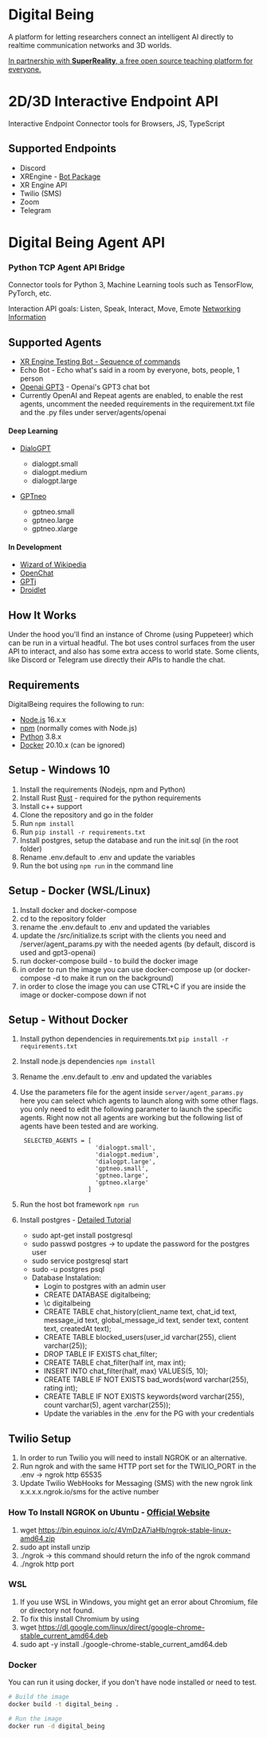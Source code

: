 # Digital Being
A platform for letting researchers connect an intelligent AI directly to realtime communication networks and 3D worlds.

[In partnership with **SuperReality**, a free open source teaching platform for everyone.](https://superreality.com)


# 2D/3D Interactive Endpoint API

Interactive Endpoint Connector tools for Browsers, JS, TypeScript

## Supported Endpoints

- Discord
- XREngine - [Bot Package](https://github.com/XRFoundation/XREngine/tree/dev/packages/bot)
- XR Engine API
- Twilio (SMS)
- Zoom
- Telegram

# Digital Being Agent API 

### Python TCP Agent API Bridge 

Connector tools for Python 3, Machine Learning tools such as TensorFlow, PyTorch, etc.

Interaction API goals: Listen, Speak, Interact, Move, Emote
[Networking Information](https://docs.google.com/document/d/1tLyZpVFIwr9jb2UoyO1_f4zu6heKj7i8marqDQ67P48/edit?usp=sharing)

## Supported Agents

- [XR Engine Testing Bot - Sequence of commands](https://github.com/XRFoundation/XREngine/blob/dev/packages/bot/src/run-bot.ts)
- Echo Bot - Echo what's said in a room by everyone, bots, people, 1 person
- [Openai GPT3](https://openai.com/blog/openai-api/) - Openai's GPT3 chat bot
- Currently OpenAI and Repeat agents are enabled, to enable the rest agents, uncomment the needed requirements in the requirement.txt file and the .py files under server/agents/openai

#### Deep Learning
- [DialoGPT](https://github.com/microsoft/DialoGPT)
  - dialogpt.small
  - dialogpt.medium
  - dialogpt.large

- [GPTneo](https://github.com/EleutherAI/gpt-neo)
  - gptneo.small    
  - gptneo.large    
  - gptneo.xlarge  

#### In Development
- [Wizard of Wikipedia](https://parl.ai/projects/wizard_of_wikipedia/)
- [OpenChat](https://github.com/hyunwoongko/openchat)
- [GPTj](https://6b.eleuther.ai/)
- [Droidlet](https://github.com/facebookresearch/droidlet)

## How It Works
Under the hood you'll find an instance of Chrome (using Puppeteer) which can be run in a virtual headful. The bot uses control surfaces from the user API to interact, and also has some extra access to world state.
Some clients, like Discord or Telegram use directly their APIs to handle the chat.

Requirements
------------

DigitalBeing requires the following to run:

  * [Node.js][node] 16.x.x
  * [npm][npm] (normally comes with Node.js)
  * [Python][python] 3.8.x
  * [Docker][docker] 20.10.x (can be ignored)


[node]: https://nodejs.org/
[npm]: https://www.npmjs.com/
[python]: https://www.python.org/ 
[docker]: https://www.docker.com/
[rust]: https://www.rust-lang.org/

## Setup - Windows 10
1. Install the requirements (Nodejs, npm and Python)
2. Install Rust [Rust][rust] - required for the python requirements
3. Install c++ support
4. Clone the repository and go in the folder
5. Run `npm install`
6. Run `pip install -r requirements.txt`
7. Install postgres, setup the database and run the init.sql (in the root folder)
8. Rename .env.default to .env and update the variables
9. Run the bot using `npm run` in the command line

## Setup - Docker (WSL/Linux)
1. Install docker and docker-compose
2. cd to the repository folder
3. rename the .env.default to .env and updated the variables
4. update the /src/initialize.ts script with the clients you need and /server/agent_params.py with the needed agents (by default, discord is used and gpt3-openai)
5. run docker-compose build - to build the docker image
6. in order to run the image you can use docker-compose up (or docker-compose -d to make it run on the background)
7. in order to close the image you can use CTRL+C if you are inside the image or docker-compose down if not

## Setup - Without Docker
1. Install python dependencies in requirements.txt
    ```pip install -r requirements.txt```
2. Install node.js dependencies
    ```npm install```
3. Rename the .env.default to .env and updated the variables
4. Use the parameters file for the agent inside ```server/agent_params.py``` here you can select which agents to launch along with some other flags. 
   you only need to edit the following parameter to launch the specific agents. Right now not all agents are working but the following list of agents have been tested and are working.
   ```
    SELECTED_AGENTS = [
                        'dialogpt.small',
                        'dialogpt.medium',
                        'dialogpt.large',
                        'gptneo.small',    
                        'gptneo.large',    
                        'gptneo.xlarge'    
                      ]
   ``` 
6. Run the host bot framework
    ```npm run```

7. Install postgres - [Detailed Tutorial](https://harshityadav95.medium.com/postgresql-in-windows-subsystem-for-linux-wsl-6dc751ac1ff3)
   * sudo apt-get install postgresql
   * sudo passwd postgres -> to update the password for the postgres user
   * sudo service postgresql start
   * sudo -u postgres psql
   * Database Instalation:
     * Login to postgres with an admin user
     * CREATE DATABASE digitalbeing;
     * \c digitalbeing
     * CREATE TABLE chat_history(client_name text, chat_id text, message_id text, global_message_id text, sender text, content text, createdAt text);
     * CREATE TABLE blocked_users(user_id varchar(255), client varchar(25));
     * DROP TABLE IF EXISTS chat_filter;
     * CREATE TABLE chat_filter(half int, max int);
     * INSERT INTO chat_filter(half, max) VALUES(5, 10);
     * CREATE TABLE IF NOT EXISTS bad_words(word varchar(255), rating int);
     * CREATE TABLE IF NOT EXISTS keywords(word varchar(255), count varchar(5), agent varchar(255));
     * Update the variables in the .env for the PG with your credentials

## Twilio Setup
1. In order to run Twilio you will need to install NGROK or an alternative.
2. Run ngrok and with the same HTTP port set for the TWILIO_PORT in the .env -> ngrok http 65535
3. Update Twilio WebHooks for Messaging (SMS) with the new ngrok link x.x.x.x.ngrok.io/sms for the active number
### How To Install NGROK on Ubuntu - [Official Website](https://ngrok.com/download)
1. wget https://bin.equinox.io/c/4VmDzA7iaHb/ngrok-stable-linux-amd64.zip
2. sudo apt install unzip
3. ./ngrok -> this command should return the info of the ngrok command
4. ./ngrok http port

### WSL
1. If you use WSL in Windows, you might get an error about Chromium, file or directory not found.
2. To fix this install Chromium by using 
3. wget https://dl.google.com/linux/direct/google-chrome-stable_current_amd64.deb
4. sudo apt -y install ./google-chrome-stable_current_amd64.deb

### Docker

You can run it using docker, if you don't have node installed or need to test.
``` bash
# Build the image
docker build -t digital_being .

# Run the image
docker run -d digital_being
```
